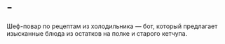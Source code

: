 # -
Шеф-повар по рецептам из холодильника — бот, который предлагает изысканные блюда из остатков на полке и старого кетчупа.
